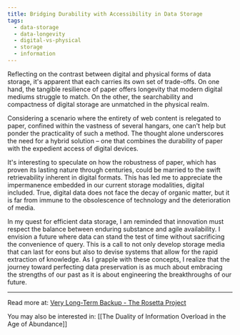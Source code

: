 ```yaml
---
title: Bridging Durability with Accessibility in Data Storage
tags:
  - data-storage
  - data-longevity
  - digital-vs-physical
  - storage
  - information
---
```

Reflecting on the contrast between digital and physical forms of data storage, it's apparent that each carries its own set of trade-offs. On one hand, the tangible resilience of paper offers longevity that modern digital mediums struggle to match. On the other, the searchability and compactness of digital storage are unmatched in the physical realm.

Considering a scenario where the entirety of web content is relegated to paper, confined within the vastness of several hangars, one can't help but ponder the practicality of such a method. The thought alone underscores the need for a hybrid solution – one that combines the durability of paper with the expedient access of digital devices.

It's interesting to speculate on how the robustness of paper, which has proven its lasting nature through centuries, could be married to the swift retrievability inherent in digital formats. This has led me to appreciate the impermanence embedded in our current storage modalities, digital included. True, digital data does not face the decay of organic matter, but it is far from immune to the obsolescence of technology and the deterioration of media.

In my quest for efficient data storage, I am reminded that innovation must respect the balance between enduring substance and agile availability. I envision a future where data can stand the test of time without sacrificing the convenience of query. This is a call to not only develop storage media that can last for eons but also to devise systems that allow for the rapid extraction of knowledge. As I grapple with these concepts, I realize that the journey toward perfecting data preservation is as much about embracing the strengths of our past as it is about engineering the breakthroughs of our future.

----

Read more at: [Very Long-Term Backup - The Rosetta Project](https://rosettaproject.org/blog/02008/aug/20/very-long-term-backup/)

You may also be interested in: [[The Duality of Information Overload in the Age of Abundance]]